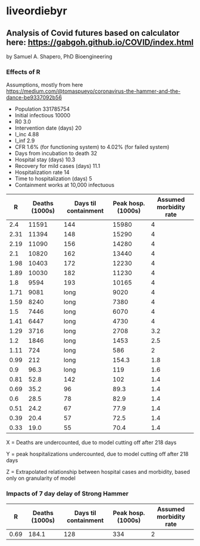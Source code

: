 # liveordiebyr
## Analysis of Covid futures based on calculator here: 	https://gabgoh.github.io/COVID/index.html									

by Samuel A. Shapero, PhD Bioengineering														
														
### Effects of R														
Assumptions, mostly from here	https://medium.com/@tomaspueyo/coronavirus-the-hammer-and-the-dance-be9337092b56 										
* Population						331785754											
* Initial infectious				10000											
* R0								3.0										
* Intervention date (days)		20									
* I_inc							4.88		
* I_inf							2.9						
* CFR								1.6% (for functioning system) to 4.02% (for failed system)											
* Days from incubation to death 	32											
* Hospital stay (days)			10.3							
* Recovery for mild cases (days)	11.1							
* Hospitalization rate			14											
* Time to hospitalization (days)	5											
* Containment works at 10,000 infectuous														
														
R | Deaths (1000s) | Days til containment | Peak hosp. (1000s) |Assumed morbidity rate
--------|---------------|-----------------------|-------|--------
2.4		|	11591	|	144	|	15980	|	4
2.31	|	11394	|	148	|	15290	|	4
2.19	|	11090	|	156	|	14280	|	4
2.1		|	10820	|	162	|	13440	|	4
1.98	|	10403	|	172	|	12230	|	4
1.89	|	10030	|	182	|	11230	|	4
1.8		|	9594	|	193	|	10165	|	4
1.71	|	9081	|	long|	9020	|	4
1.59	|	8240	|	long|	7380	|	4
1.5		|	7446	|	long|	6070	|	4
1.41	|	6447	|	long|	4730	|	4
1.29	|	3716	|	long|	2708	|	3.2
1.2		|	1846	|	long|	1453	|	2.5
1.11	|	724		|	long|	586		|	2
0.99	|	212		|	long|	154.3	|	1.8
0.9		|	96.3	|	long|	119		|	1.6
0.81	|	52.8	|	142	|	102		|	1.4
0.69	|	35.2	|	96	|	89.3	|	1.4
0.6		|	28.5	|	78	|	82.9	|	1.4
0.51	|	24.2	|	67	|	77.9	|	1.4
0.39	|	20.4	|	57	|	72.5	|	1.4
0.33	|	19.0	|	55	|	70.4	|	1.4
							

X = Deaths are undercounted, due to model cutting off after 218 days

Y = peak hospitalizations undercounted, due to model cutting off after 218 days

Z = Extrapolated relationship between hospital cases and morbidity, based only on granularity of model

### Impacts of 7 day delay of Strong Hammer
R | Deaths (1000s) | Days til containment | Peak hosp. (1000s) |Assumed morbidity rate
--------|---------------|-----------------------|-------|--------
0.69	|	184.1	|	128	|	334		|	2
